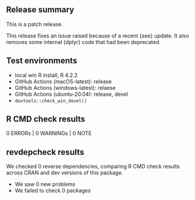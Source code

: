 ## Release summary

This is a patch release. 

This release fixes an issue raised because of a recent {see} update. It also
removes some internal {dplyr} code that had been deprecated.

## Test environments
* local win R install, R 4.2.2
* GitHub Actions (macOS-latest): release
* GitHub Actions (windows-latest): relaese
* GitHub Actions (ubuntu-20.04): release, devel
* `devtools::check_win_devel()`

## R CMD check results

0 ERRORs | 0 WARNINGs | 0 NOTE

## revdepcheck results

We checked 0 reverse dependencies, comparing R CMD check results across CRAN and
dev versions of this package.

 * We saw 0 new problems
 * We failed to check 0 packages
